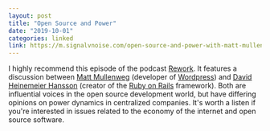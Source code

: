 ```yaml
---
layout: post
title: "Open Source and Power"
date: "2019-10-01"
categories: linked
link: https://m.signalvnoise.com/open-source-and-power-with-matt-mullenweg/
---
```


I highly recommend this episode of the podcast [Rework](https://rework.fm). It features a discussion between [Matt Mullenweg](https://ma.tt) (developer of [Wordpress](https://wordpress.org)) and [David Heinemeier Hansson](https://dhh.dk) (creator of the [Ruby on Rails](https://rubyonrails.org) framework). Both are influential voices in the open source development world, but have differing opinions on power dynamics in centralized companies. It's worth a listen if you're interested in issues related to the economy of the internet and open source software.